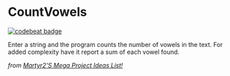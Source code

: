 # CountVowels
[![codebeat badge](https://codebeat.co/badges/c5e1d409-538b-4c2a-888c-bc3e43fa7f4f)](https://codebeat.co/projects/github-com-carlosfmeneses-countvowels-master)

Enter a string and the program counts the number of vowels in the text. For added complexity have it report a sum of each vowel found.

_from [Martyr2'S Mega Project Ideas List!](https://www.dreamincode.net/forums/topic/78802-martyr2s-mega-project-ideas-list "Martyr2'S Mega Project Ideas List!")_
